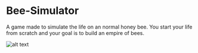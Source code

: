 # Bee-Simulator
A game made to simulate the life on an normal honey bee. You start your life from scratch and your goal is to build an empire of bees.

![alt text](http://jonf.duckdns.org/Developer/common-files/img/content/bee.pngni)